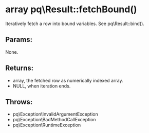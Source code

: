 # array pq\Result::fetchBound()

Iteratively fetch a row into bound variables.
See pq\Result::bind().

## Params:

None.

## Returns:

* array, the fetched row as numerically indexed array.
* NULL, when iteration ends.

## Throws:

* pq\Exception\InvalidArgumentException
* pq\Exception\BadMethodCallException
* pq\Exception\RuntimeException
